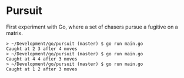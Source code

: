 # Pursuit

First experiment with Go, where a set of chasers pursue a fugitive on a matrix.

```
> ~/Development/go/pursuit (master) $ go run main.go 
Caught at 2 3 after 4 moves
> ~/Development/go/pursuit (master) $ go run main.go 
Caught at 4 4 after 3 moves
> ~/Development/go/pursuit (master) $ go run main.go 
Caught at 1 2 after 3 moves
```

